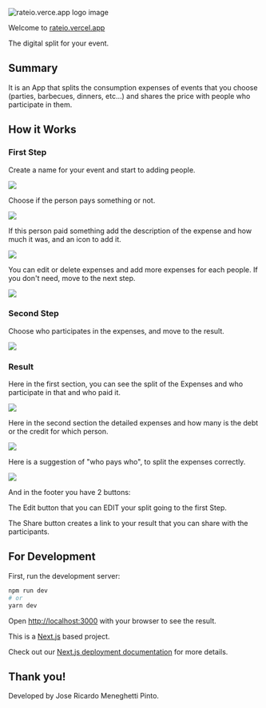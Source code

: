 ![rateio.verce.app logo image](https://rateio.vercel.app/Rateio.png)

Welcome to [rateio.vercel.app](https://rateio.vercel.app)

The digital split for your event.

## Summary

It is an App that splits the consumption expenses of events that you choose (parties, barbecues, dinners, etc...) and shares the price with people who participate in them.

## How it Works

### First Step

Create a name for your event and start to adding people.

![](https://snipboard.io/2SkGOm.jpg)

Choose if the person pays something or not.

![](https://snipboard.io/mb5WvG.jpg)

If this person paid something add the description of the expense and how much it was, and an icon to add it.

![](https://snipboard.io/EavptY.jpg)

You can edit or delete expenses and add more expenses for each people. If you don't need, move to the next step.

![](https://snipboard.io/ozh9TZ.jpg)
### Second Step 

Choose who participates in the expenses, and move to the result.

![](https://snipboard.io/fm9gk6.jpg)

### Result

Here in the first section, you can see the split of the Expenses and who participate in that and who paid it.

![](https://snipboard.io/7tNgCR.jpg)

Here in the second section the detailed expenses and how many is the debt or the credit for which person.

![](https://snipboard.io/hYVq5H.jpg)

Here is a suggestion of "who pays who", to split the expenses correctly.

![](https://snipboard.io/0mQAD3.jpg)

And in the footer you have 2 buttons: 

The Edit button that you can EDIT your split going to the first Step.

The Share button creates a link to your result that you can share with the participants.


## For Development

First, run the development server:

```bash
npm run dev
# or
yarn dev
```

Open [http://localhost:3000](http://localhost:3000) with your browser to see the result.


This is a [Next.js](https://nextjs.org/) based project.

Check out our [Next.js deployment documentation](https://nextjs.org/docs/deployment) for more details.

## Thank you! 

Developed by Jose Ricardo Meneghetti Pinto.
